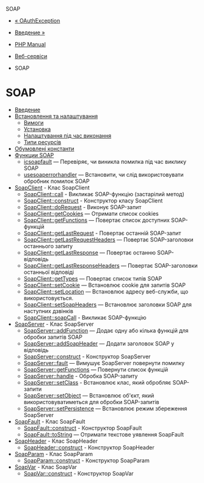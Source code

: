 SOAP

-   [« OAuthException](class.oauthexception.md)
    
-   [Введение »](intro.soap.md)
    
-   [PHP Manual](index.md)
    
-   [Веб-сервіси](refs.webservice.md)
    
-   SOAP
    

# SOAP

-   [Введение](intro.soap.md)
-   [Встановлення та налаштування](soap.setup.md)
    -   [Вимоги](soap.requirements.md)
    -   [Установка](soap.installation.md)
    -   [Налаштування під час виконання](soap.configuration.md)
    -   [Типи ресурсів](soap.resources.md)
-   [Обумовлені константи](soap.constants.md)
-   [Функции SOAP](ref.soap.md)
    -   [ісsoapfault](function.is-soap-fault.html) — Перевіряє, чи виникла помилка під час виклику SOAP
    -   [usesoaperrorhandler](function.use-soap-error-handler.html) — Встановити, чи слід використовувати обробник помилок SOAP
-   [SoapClient](class.soapclient.md) - Клас SoapClient
    -   [SoapClient::call](soapclient.call.md) - Викликає SOAP-функцію (застарілий метод)
    -   [SoapClient::construct](soapclient.construct.md) - Конструктор класу SoapClient
    -   [SoapClient::doRequest](soapclient.dorequest.md) - Виконує SOAP-запит
    -   [SoapClient::getCookies](soapclient.getcookies.md) — Отримати список cookies
    -   [SoapClient::getFunctions](soapclient.getfunctions.md) — Повертає список доступних SOAP-функцій
    -   [SoapClient::getLastRequest](soapclient.getlastrequest.md) - Повертає останній SOAP-запит
    -   [SoapClient::getLastRequestHeaders](soapclient.getlastrequestheaders.md) — Повертає SOAP-заголовки останнього запиту
    -   [SoapClient::getLastResponse](soapclient.getlastresponse.md) — Повертає останню SOAP-відповідь
    -   [SoapClient::getLastResponseHeaders](soapclient.getlastresponseheaders.md) — Повертає SOAP-заголовки останньої відповіді
    -   [SoapClient::getTypes](soapclient.gettypes.md) — Повертає список типів SOAP
    -   [SoapClient::setCookie](soapclient.setcookie.md) — Встановлює cookie для запитів SOAP
    -   [SoapClient::setLocation](soapclient.setlocation.md) — Встановлює адресу веб-служби, що використовується.
    -   [SoapClient::setSoapHeaders](soapclient.setsoapheaders.md) — Встановлює заголовки SOAP для наступних дзвінків
    -   [SoapClient::soapCall](soapclient.soapcall.md) - Викликає SOAP-функцію
-   [SoapServer](class.soapserver.md) - Клас SoapServer
    -   [SoapServer::addFunction](soapserver.addfunction.md) — Додає одну або кілька функцій для обробки запитів SOAP
    -   [SoapServer::addSoapHeader](soapserver.addsoapheader.md) — Додати заголовок SOAP у відповідь
    -   [SoapServer::construct](soapserver.construct.md) - Конструктор SoapServer
    -   [SoapServer::fault](soapserver.fault.md) — Вимушує SoapServer повернути помилку
    -   [SoapServer::getFunctions](soapserver.getfunctions.md) — Повернути список функцій
    -   [SoapServer::handle](soapserver.handle.md) - Обробка SOAP-запиту
    -   [SoapServer::setClass](soapserver.setclass.md) - Встановлює клас, який обробляє SOAP-запити
    -   [SoapServer::setObject](soapserver.setobject.md) — Встановлює об'єкт, який використовуватиметься для обробки SOAP-запитів
    -   [SoapServer::setPersistence](soapserver.setpersistence.md) — Встановлює режим збереження SoapServer
-   [SoapFault](class.soapfault.md) - Клас SoapFault
    -   [SoapFault::construct](soapfault.construct.md) - Конструктор SoapFault
    -   [SoapFault::toString](soapfault.tostring.md) — Отримати текстове уявлення SoapFault
-   [SoapHeader](class.soapheader.md) - Клас SoapHeader
    -   [SoapHeader::construct](soapheader.construct.md) - Конструктор SoapHeader
-   [SoapParam](class.soapparam.md) - Клас SoapParam
    -   [SoapParam::construct](soapparam.construct.md) - Конструктор SoapParam
-   [SoapVar](class.soapvar.md) - Клас SoapVar
    -   [SoapVar::construct](soapvar.construct.md) - Конструктор SoapVar